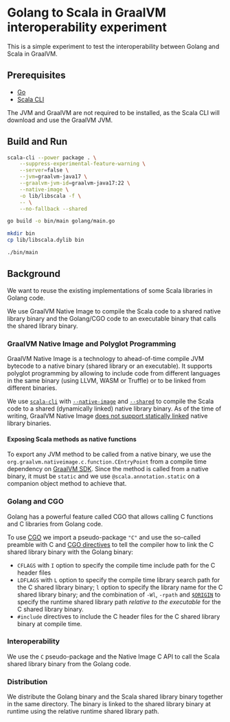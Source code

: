 # Golang to Scala in GraalVM interoperability experiment

This is a simple experiment to test the interoperability between Golang and Scala in GraalVM.

## Prerequisites

- [Go](https://golang.org/doc/install)
- [Scala CLI](https://scala-cli.virtuslab.org/install)

The JVM and GraalVM are not required to be installed, as the Scala CLI will download and use the GraalVM JVM.

## Build and Run

```bash
scala-cli --power package . \
    --suppress-experimental-feature-warning \
    --server=false \
    --jvm=graalvm-java17 \
    --graalvm-jvm-id=graalvm-java17:22 \
    --native-image \
    -o lib/libscala -f \
    -- \
    --no-fallback --shared
```

```bash
go build -o bin/main golang/main.go
```

```bash
mkdir bin
cp lib/libscala.dylib bin
```

```bash
./bin/main
```

## Background

We want to reuse the existing implementations of some Scala libraries in Golang code.

We use GraalVM Native Image to compile the Scala code to a shared native library binary and the Golang/CGO code 
to an executable binary that calls the shared library binary.

### GraalVM Native Image and Polyglot Programming

GraalVM Native Image is a technology to ahead-of-time compile JVM bytecode to a native binary 
(shared library or an executable). It supports polyglot programming by allowing to include code 
from different languages in the same binary (using LLVM, WASM or Truffle) or to be linked from different binaries.

We use [`scala-cli`](https://scala-cli.virtuslab.org/) with 
[`--native-image`](https://scala-cli.virtuslab.org/docs/reference/cli-options#--native-image) 
and [`--shared`](https://www.graalvm.org/latest/reference-manual/native-image/guides/build-native-shared-library/) 
to compile the Scala code to a shared (dynamically linked) native library binary. As of the time of writing, 
GraalVM Native Image [does not support statically linked](https://github.com/oracle/graal/issues/3053) 
native library binaries.

#### Exposing Scala methods as native functions

To export any JVM method to be called from a native binary, we use the `org.graalvm.nativeimage.c.function.CEntryPoint`
from a compile time dependency on [GraalVM SDK](https://github.com/oracle/graal/blob/master/sdk/README.md).
Since the method is called from a native binary, it must be `static` and we use `@scala.annotation.static`
on a companion object method to achieve that.

### Golang and CGO

Golang has a powerful feature called CGO that allows calling C functions and C libraries from Golang code.

To use [CGO](https://go.dev/wiki/cgo) we import a pseudo-package `"C"` and use the so-called preamble with C 
and [CGO directives](https://go.dev/src/cmd/cgo/doc.go) to tell 
the compiler how to link the C shared library binary with the Golang binary:
- `CFLAGS` with `I` option to specify the compile time include path for the C header files
- `LDFLAGS` with `L` option to specify the compile time library search path for the C shared library binary; 
  `l` option to specify the library name for the C shared library binary;
  and the combination of `-Wl`, `-rpath` and [`$ORIGIN`](https://amir.rachum.com/shared-libraries/#origin) 
  to specify the runtime shared library path *relative to the executable* for the C shared library binary.
- `#include` directives to include the C header files for the C shared library binary at compile time.

### Interoperability

We use the `C` pseudo-package and the Native Image C API to call the Scala shared library binary from the Golang code.

### Distribution

We distribute the Golang binary and the Scala shared library binary together in the same directory.
The binary is linked to the shared library binary at runtime using the relative runtime shared library path.
